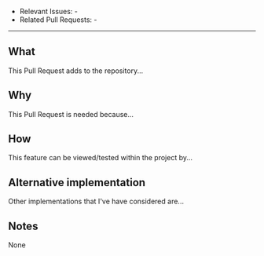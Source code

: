 <!-- Check if the title pull request is descriptive! -->
- Relevant Issues: -
- Related Pull Requests: -

* * *

## What
<!-- Specify what this pull request adds to the project -->
This Pull Request adds to the repository...

## Why
<!-- Specify why this issue is needed in the project -->
This Pull Request is needed because...

## How
<!-- Specify how this feature can be viewed or tested -->
This feature can be viewed/tested within the project by...

## Alternative implementation
<!-- Specify any alternative implementations you have considered -->
Other implementations that I've have considered are...

## Notes
<!-- Is there anything important reviewers should know? Do they need to take something into account while reviewing? -->
None
